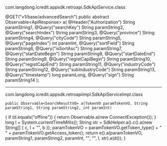 
com.langdong.icredit.appsdk.retroapi.SdkApiService.class

  @GET("v1/base/advancedSearch")
  public abstract Observable<ApiResponse<SearchResultVO>> a(
        @Header("Authorization") String paramString1,
         @Query("searchKey") String paramString2, 
         @Query("searchIndex") String paramString3, 
         @Query("province") String paramString4, 
         @Query("cityCode") String paramString5, 
         @Query("pageIndex") int paramInt, 
         @Query("sortField") String paramString6, 
         @Query("isSortAsc") String paramString7, 
         @Query("startDateBegin") String paramString8, 
         @Query("startDateEnd") String paramString9, 
         @Query("registCapiBegin") String paramString10, 
         @Query("registCapiEnd") String paramString11, 
         @Query("industryCode") String paramString12, 
         @Query("subIndustryCode") String paramString13, 
         @Query("timestamp") long paramLong, 
         @Query("sign") String paramString14
         );
  
  
  ---
  
  com.langdong.icredit.appsdk.retroapiimpl.SdkApiServiceImpl.class
  
    public Observable<SearchResultVO> a(TokenVO paramTokenVO, String paramString1, String paramString2, int paramInt)
  {
    if (d.equals("offline")) {
      return Observable.a(new ConnectException());
    }
    long l = System.currentTimeMillis();
    String str = SdkHelper.a().c().a(new String[] { c, l + "", b });
    paramTokenVO = paramTokenVO.getToken_type() + " " + paramTokenVO.getAccess_token();
    return e().a(paramTokenVO, paramString1, paramString2, paramInt, "", "", l, str).a(d());
  }